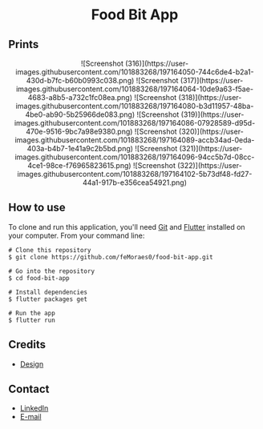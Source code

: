 <h1 align="center">Food Bit App</h1>

## Prints
<p align="center">
![Screenshot (316)](https://user-images.githubusercontent.com/101883268/197164050-744c6de4-b2a1-430d-b7fc-b60b0993c038.png)
![Screenshot (317)](https://user-images.githubusercontent.com/101883268/197164064-10de9a63-f5ae-4683-a8b5-a732c1fc08ea.png)
![Screenshot (318)](https://user-images.githubusercontent.com/101883268/197164080-b3d11957-48ba-4be0-ab90-5b25966de083.png)
![Screenshot (319)](https://user-images.githubusercontent.com/101883268/197164086-07928589-d95d-470e-9516-9bc7a98e9380.png)
![Screenshot (320)](https://user-images.githubusercontent.com/101883268/197164089-accb34ad-0eda-403a-b4b7-1e41a9c2b5bd.png)
![Screenshot (321)](https://user-images.githubusercontent.com/101883268/197164096-94cc5b7d-08cc-4ce1-98ce-f76965823615.png)
![Screenshot (322)](https://user-images.githubusercontent.com/101883268/197164102-5b73df48-fd27-44a1-917b-e356cea54921.png)

</p>

## How to use

To clone and run this application, you'll need [Git](https://git-scm.com/downloads) and [Flutter](https://flutter.dev/docs/get-started/install) installed on your computer. From your command line:

```
# Clone this repository
$ git clone https://github.com/feMoraes0/food-bit-app.git

# Go into the repository
$ cd food-bit-app

# Install dependencies
$ flutter packages get

# Run the app
$ flutter run
```

## Credits
  - <a target="_blank" href="https://www.behance.net/gallery/82583397/Food-Bit-App-UI-UX-design-case-study?tracking_source=curated_galleries_list">Design</a>

## Contact
  - <a target="_blank" href="https://www.linkedin.com/in/fernando-moraes-48a26916a/">LinkedIn</a>
  - <a target="_blank" href="mailto:fernandomoraes.lopes@gmail.com">E-mail</a>
